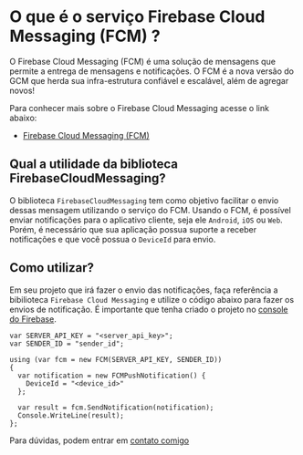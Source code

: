 # O que é o serviço Firebase Cloud Messaging (FCM) ?

O Firebase Cloud Messaging (FCM) é uma solução de mensagens que permite a entrega de mensagens e notificações. 
O FCM é a nova versão do GCM que herda sua infra-estrutura confiável e escalável, além de agregar novos!

Para conhecer mais sobre o Firebase Cloud Messaging acesse o link abaixo:

* [Firebase Cloud Messaging (FCM)](http://firebase.google.com)

Qual a utilidade da biblioteca FirebaseCloudMessaging?
-----------------------------------------------------

O biblioteca `FirebaseCloudMessaging` tem como objetivo facilitar o envio dessas mensagem utilizando o serviço do FCM.
Usando o FCM, é possível enviar notificações para o aplicativo cliente, seja ele `Android`, `iOS` ou `Web`. Porém, é necessário que sua aplicação possua suporte a receber notificações e que você possua o `DeviceId` para envio.

Como utilizar?
-------------

Em seu projeto que irá fazer o envio das notificações, faça referência a bibilioteca `Firebase Cloud Messaging` e utilize o código abaixo para fazer os envios de notificação. É importante que tenha criado o projeto no [console do Firebase](https://console.firebase.google.com/).

```
var SERVER_API_KEY = "<server_api_key>";
var SENDER_ID = "sender_id";

using (var fcm = new FCM(SERVER_API_KEY, SENDER_ID))
{
  var notification = new FCMPushNotification() { 
    DeviceId = "<device_id>" 
  };
		
  var result = fcm.SendNotification(notification);
  Console.WriteLine(result);
};

```

Para dúvidas, podem entrar em [contato comigo](http://raphaelcardoso.com.br/)

